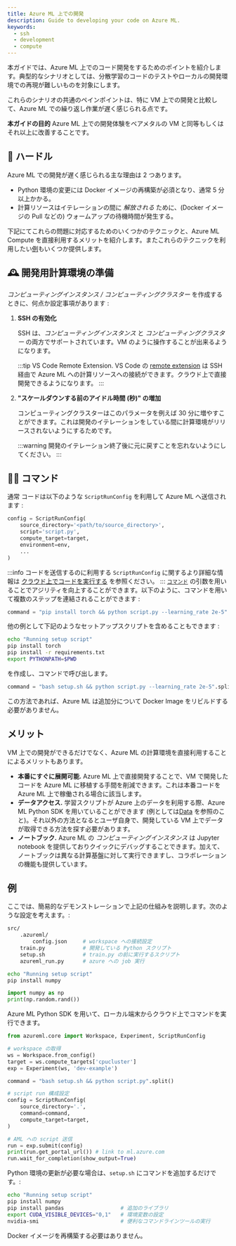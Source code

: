 ```yaml
---
title: Azure ML 上での開発
description: Guide to developing your code on Azure ML.
keywords:
  - ssh
  - development
  - compute
---
```


本ガイドでは、Azure ML 上でのコード開発をするためのポイントを紹介します。典型的なシナリオとしては、分散学習のコードのテストやローカルの開発環境での再現が難しいものを対象にします。

これらのシナリオの共通のペインポイントは、特に VM 上での開発と比較して、Azure ML での繰り返し作業が遅く感じられる点です。


**本ガイドの目的** Azure ML 上での開発体験をベアメタルの VM と同等もしくはそれ以上に改善することです。

## 🚧 ハードル

Azure ML での開発が遅く感じられる主な理由は 2 つあります。
- Python 環境の変更には Docker イメージの再構築が必須となり、通常 5 分以上かかる。
- 計算リソースはイテレーションの間に _解放される_ ために、(Docker イメージの Pull などの) ウォームアップの待機時間が発生する。

下記にてこれらの問題に対応するためのいくつかのテクニックと、Azure ML Compute を直接利用するメリットを紹介します。またこれらのテクニックを利用したい[例](#例)もいくつか提供します。


## 🕰️ 開発用計算環境の準備

_コンピューティングインスタンス / コンピューティングクラスター_ を作成するときに、何点か設定事項があります : 


1. **SSH の有効化**

    SSH は、_コンピューティングインスタンス_ と _コンピューティングクラスター_ の両方でサポートされています。VM のように操作することが出来るようになります。

    :::tip VS Code Remote Extension.
    VS Code の [remote extension](https://code.visualstudio.com/docs/remote/ssh)
    は SSH 経由で Azure ML への計算リソースへの接続ができます。クラウド上で直接開発できるようになります。
    :::

2. **"スケールダウンする前のアイドル時間 (秒)" の増加**

    コンピューティングクラスターはこのパラメータを例えば 30 分に増やすことができます。これは開発のイテレーションをしている間に計算環境がリリースされないようにするためです。

    :::warning
    開発のイテレーション終了後に元に戻すことを忘れないようにしてください。
    :::

## 🏃‍♀️ コマンド

通常 コードは以下のような `ScriptRunConfig` を利用して Azure ML へ送信されます : 

```python
config = ScriptRunConfig(
    source_directory='<path/to/source_directory>',
    script='script.py',
    compute_target=target,
    environment=env,
    ...
)
```

:::info
コードを送信するのに利用する `ScriptRunConfig` に関するより詳細な情報は [クラウド上でコードを実行する](script-run-config) を参照ください。
:::
[`コマンド`](script-run-config#commands) の引数を用いることでアジリティを向上することができます。以下のように、コマンドを用いて複数のステップを連結されることができます : 

```python
command = "pip install torch && python script.py --learning_rate 2e-5".split()
```

他の例として下記のようなセットアップスクリプトを含めることもできます :

```bash title="setup.sh"
echo "Running setup script"
pip install torch
pip install -r requirements.txt
export PYTHONPATH=$PWD
```

を作成し、コマンドで呼び出します。

```python
command = "bash setup.sh && python script.py --learning_rate 2e-5".split()
```

この方法であれば、Azure ML は追加分について Docker Image をリビルドする必要がありません。

## メリット

VM 上での開発ができるだけでなく、Azure ML の計算環境を直接利用することによるメリットもあります。

- **本番にすぐに展開可能.** Azure ML 上で直接開発することで、VM で開発したコードを Azure ML に移植する手間を削減できます。これは本番コードをAzure ML 上で稼働される場合に該当します。
- **データアクセス.** 学習スクリプトが Azure 上のデータを利用する際、Azure ML Python SDK を用いていることができます (例としては[Data](data) を参照のこと)。それ以外の方法となるとユーザ自身で、開発している VM 上でデータが取得できる方法を探す必要があります。
- **ノートブック.** Azure ML の _コンピューティングインスタンス_ は Jupyter notebook を提供しておりクイックにデバッグすることできます。加えて、ノートブックは異なる計算基盤に対して実行できますし、コラボレーションの機能も提供しています。


## 例

ここでは、簡易的なデモンストレーションで上記の仕組みを説明します。次のような設定を考えます。:

```bash
src/
    .azureml/
        config.json     # workspace への接続設定
    train.py            # 開発している Python スクリプト
    setup.sh            # train.py の前に実行するスクリプト
    azureml_run.py      # azure への job 実行
```

```bash title="setup.sh"
echo "Running setup script"
pip install numpy
```

```python title="train.py"
import numpy as np
print(np.random.rand())
```

Azure ML Python SDK を用いて、ローカル端末からクラウド上でコマンドを実行できます。

```python title="azureml_run.py"
from azureml.core import Workspace, Experiment, ScriptRunConfig

# workspace の取得
ws = Workspace.from_config()
target = ws.compute_targets['cpucluster']
exp = Experiment(ws, 'dev-example')

command = "bash setup.sh && python script.py".split()

# script run 構成設定
config = ScriptRunConfig(
    source_directory='.',
    command=command,
    compute_target=target,
)

# AML への script 送信
run = exp.submit(config)
print(run.get_portal_url()) # link to ml.azure.com
run.wait_for_completion(show_output=True)
```

Python 環境の更新が必要な場合は、`setup.sh` にコマンドを追加するだけです。:

```bash title="setup.sh"
echo "Running setup script"
pip install numpy
pip install pandas                  # 追加のライブラリ
export CUDA_VISIBLE_DEVICES="0,1"   # 環境変数の設定
nvidia-smi                          # 便利なコマンドラインツールの実行
```

Docker イメージを再構築する必要はありません。
